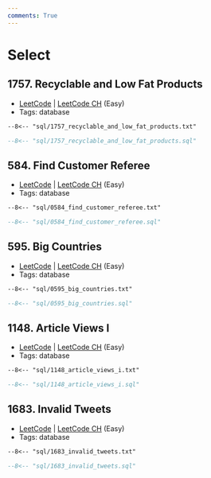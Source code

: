 ```yaml
---
comments: True
---
```


# Select

## 1757. Recyclable and Low Fat Products

-   [LeetCode](https://leetcode.com/problems/recyclable-and-low-fat-products/) | [LeetCode CH](https://leetcode.cn/problems/recyclable-and-low-fat-products/) (Easy)
-   Tags: database

```txt title="1757. Recyclable and Low Fat Products"
--8<-- "sql/1757_recyclable_and_low_fat_products.txt"
```

```sql title="1757. Recyclable and Low Fat Products"
--8<-- "sql/1757_recyclable_and_low_fat_products.sql"
```


## 584. Find Customer Referee

-   [LeetCode](https://leetcode.com/problems/find-customer-referee/) | [LeetCode CH](https://leetcode.cn/problems/find-customer-referee/) (Easy)
-   Tags: database

```txt title="584. Find Customer Referee"
--8<-- "sql/0584_find_customer_referee.txt"
```

```sql title="584. Find Customer Referee"
--8<-- "sql/0584_find_customer_referee.sql"
```


## 595. Big Countries

-   [LeetCode](https://leetcode.com/problems/big-countries/) | [LeetCode CH](https://leetcode.cn/problems/big-countries/) (Easy)
-   Tags: database

```txt title="595. Big Countries"
--8<-- "sql/0595_big_countries.txt"
```

```sql title="595. Big Countries"
--8<-- "sql/0595_big_countries.sql"
```


## 1148. Article Views I

-   [LeetCode](https://leetcode.com/problems/article-views-i/) | [LeetCode CH](https://leetcode.cn/problems/article-views-i/) (Easy)
-   Tags: database

```txt title="1148. Article Views I"
--8<-- "sql/1148_article_views_i.txt"
```

```sql title="1148. Article Views I"
--8<-- "sql/1148_article_views_i.sql"
```


## 1683. Invalid Tweets

-   [LeetCode](https://leetcode.com/problems/invalid-tweets/) | [LeetCode CH](https://leetcode.cn/problems/invalid-tweets/) (Easy)
-   Tags: database

```txt title="1683. Invalid Tweets"
--8<-- "sql/1683_invalid_tweets.txt"
```

```sql title="1683. Invalid Tweets"
--8<-- "sql/1683_invalid_tweets.sql"
```
